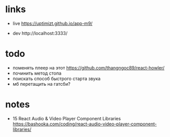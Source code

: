 # links 

- live https://uptimizt.github.io/app-m9/

- dev http://localhost:3333/

# todo

- поменять плеер на этот https://github.com/thangngoc89/react-howler/
- починить метод стопа
- поискать способ быстрого старта звука
- мб перетащить на гатсби?

# notes 

- 15 React Audio & Video Player Component Libraries
 https://bashooka.com/coding/react-audio-video-player-component-libraries/
